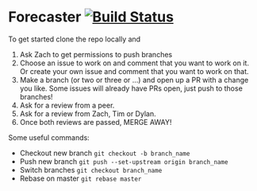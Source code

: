 # Forecaster [![Build Status](https://travis-ci.org/thedataincubator/forecaster.svg?branch=master)](https://travis-ci.org/thedataincubator/forecaster)

To get started clone the repo locally and
1. Ask Zach to get permissions to push branches
2. Choose an issue to work on and comment that you want to work on it.  Or create your own issue and comment that you want to work on that.
3. Make a branch (or two or three or ...) and open up a PR with a change you like.  Some issues will already have PRs open, just push to those branches!
4. Ask for a review from a peer.
5. Ask for a review from Zach, Tim or Dylan.
6. Once both reviews are passed, MERGE AWAY!

Some useful commands:
- Checkout new branch `git checkout -b branch_name`
- Push new branch `git push --set-upstream origin branch_name`
- Switch branches `git checkout branch_name`
- Rebase on master `git rebase master`
